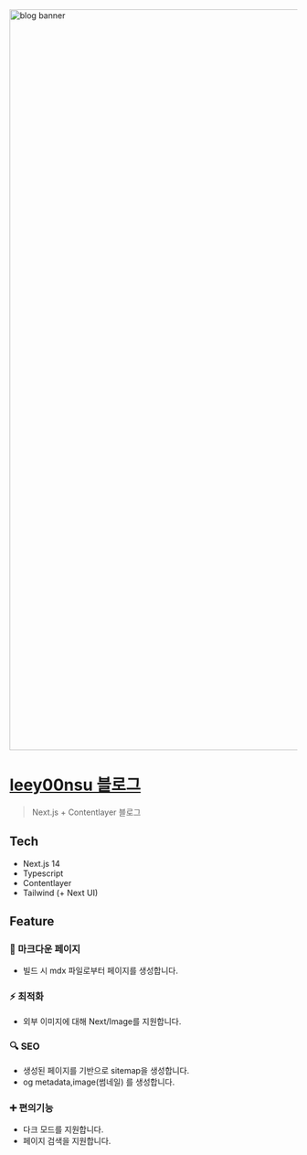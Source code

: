<img width="1296" alt="blog banner" src="https://github.com/leey00nsu/blog.leey00nsu.site/assets/101182523/dd1dac65-4c52-452c-aae1-0c9ddd3d925a">


# [leey00nsu 블로그](https://blog.leey00nsu.site/)
> Next.js + Contentlayer 블로그

## Tech
- Next.js 14
- Typescript
- Contentlayer
- Tailwind (+ Next UI)

## Feature
### 📝 마크다운 페이지
- 빌드 시 mdx 파일로부터 페이지를 생성합니다.
### ⚡️ 최적화
- 외부 이미지에 대해 Next/Image를 지원합니다.
### 🔍 SEO
- 생성된 페이지를 기반으로 sitemap을 생성합니다.
- og metadata,image(썸네일) 를 생성합니다.
### ➕ 편의기능
- 다크 모드를 지원합니다.
- 페이지 검색을 지원합니다.
